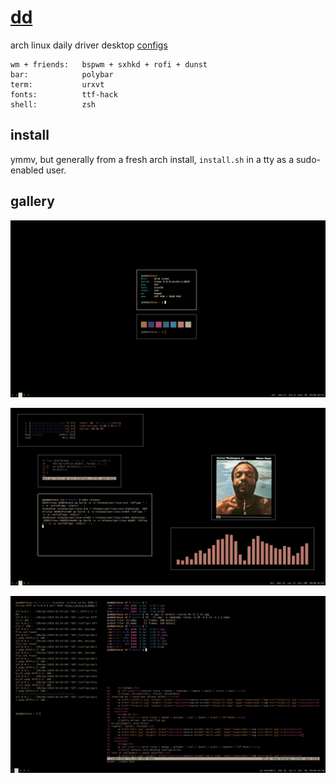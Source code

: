 # [dd](https://jrl.ninja/configs)

arch linux daily driver desktop [configs](https://github.com/JoshuaRLi/dotfiles/tree/master/configs/dd)

```
wm + friends:   bspwm + sxhkd + rofi + dunst
bar:            polybar
term:           urxvt
fonts:          ttf-hack
shell:          zsh
```


## install

ymmv, but generally from a fresh arch install, `install.sh` in a tty as a sudo-enabled user.


## gallery

![](./gallery/1.png?raw=true)

![](./gallery/2.png?raw=true)

![](./gallery/3.png?raw=true)
